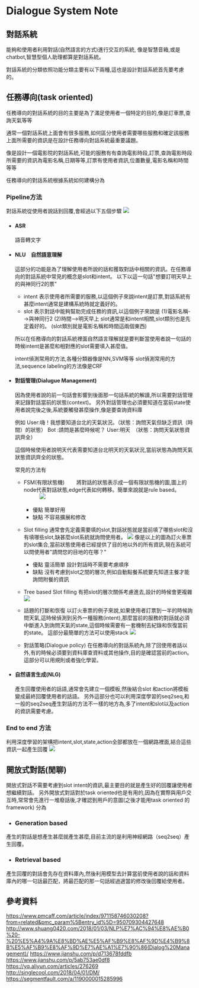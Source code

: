 # Dialogue System Note


## 對話系統
能夠和使用者利用對話(自然語言的方式)進行交互的系統,
像是智慧音箱,或是chatbot,智慧型個人助理都算是對話系統。

對話系統的分類依照功能分類主要有以下兩種,這也是設計對話系統首先要考慮的。

## 任務導向(task oriented)
任務導向的對話系統的目的主要是為了滿足使用者一個特定的目的,像是訂車票,查詢天氣等等

通常一個對話系統上面會有很多服務,如何區分使用者需要哪些服務和確定該服務上面所需要的資訊是在設計任務導向對話系統最重要議題。

像是設計一個電影院的對話系統,可能的服務有有查詢電影時段,訂票,查詢電影時段所需要的資訊為電影名稱,日期等等,訂票有使用者資訊,位置數量,電影名稱和時間等等


任務導向的對話系統根據系統如何建構分為

### Pipeline方法
對話系統從使用者說話到回覆,會經過以下五個步驟
![](https://i.imgur.com/dxD63ut.png)
- #### ASR　　
    語音轉文字
- #### NLU　自然語意理解
    這部分的功能是為了理解使用者所說的話和獲取對話中相關的資訊。在任務導向的對話系統中常見的概念是slot和intent。
    以下以這一句話"想要訂明天早上的與神同行2的票"
    - intent
        表示使用者所需要的服務,以這個例子來說intent是訂票,對話系統有甚麼intent通常是建構系統時就定義好的。
    - slot
        表示對話中能夠幫助完成任務的資訊,以這個例子來說是
         (1)電影名稱-->與神同行2 (2)時間-->明天早上
         slot通常是和intent相關,slot類別也是先定義好的。
         (slot類別就是電影名稱和時間這兩個東西)

    所以在任務導向的對話系統裡面自然語言理解就是要判斷當使用者說一句話的時候intent是甚麼和相對應的slot需要填入甚麼值。
    
    intent偵測常用的方法,各種分類器像是NN,SVM等等
    slot偵測常用的方法,sequence labeling的方法像是CRF
    
- #### 對話管理(Dialugue Management)
    因為使用者說的前一句話會影響到後面那一句話系統的解讀,所以需要對話管理來記錄對話當前的狀態(context)。
    另外對話管理也必須要知道在當前state使用者說完後之後,系統要觸發甚麼操作,像是要查詢資料庫
    
    例如
    User:嗨！我想要知道台北的天氣狀況。（狀態：詢問天氣但缺乏資訊（時間）的狀態）
    Bot :請問是甚麼時候呢？
    User:明天　（狀態：詢問天氣狀態資訊齊全）
    
    這個時候使用者說明天代表需要知道台北明天的天氣狀況,當前狀態為詢問天氣狀態資訊齊全的狀態。
    
    常見的方法有
    - FSM(有限狀態機)
    　　將對話的狀態表示成一個有限狀態機的圖,圖上的node代表對話狀態,edge代表如何轉移。簡單來說就是rule based。
    　　　![](https://i.imgur.com/ouBoy21.png)
      - 優點
          簡單好用
      - 缺點
          不容易擴展和修改
    - Slot filling 
        通常會先定義需要填的slot,對話狀態就是當前填了哪些slot和沒有填哪些slot,缺甚麼slot系統就詢問使用者。
        ![](https://i.imgur.com/Dtzt84e.png)
        像是以上的圖為訂火車票的slot集合,當前狀態使用者已經提供了目的地以外的所有資訊,現在系統可以問使用者"請問您的目地的在哪？"
        - 優點
            靈活簡單
            設計對話時不需要考慮順序
        - 缺點
            沒有考慮到slot之間的層次,例如自動點餐系統要先知道主餐才能詢問附餐的資訊
    - Tree based Slot filling
        有把slot的層次關係考慮進去,設計的時候會更複雜
        ![](https://i.imgur.com/UNb0rvJ.png)
    - 話題的打斷和恢復
        以訂火車票的例子來說,如果使用者訂票到一半的時候詢問天氣,這時候偵測到另外一種服務(intent),那麼當前的服務的對話就必須中斷進入到詢問天氣的state,這個時候需要有一套機制去紀錄和恢復當前的state。
        這部分最簡單的方法可以使用stack
        ![](https://i.imgur.com/FCil9Tt.png)
        
    - 對話策略(Dialogue policy)
        在任務導向的對話系統內,除了回使用者話以外,有的時候必須要到資料庫查資料或其他操作,目的是確認當前的action。
        這部分可以用規則或者強化學習。
        
- #### 自然语言生成(NLG)
    產生回覆使用者的話語,通常會先建立一個模板,然後結合slot 和action將模板變成最終回覆使用者的話語。
    另外這部分也可以利用深度學習的seq2seq,和一般的seq2seq產生對話的方法不一樣的地方為,多了intent和slot以及action的資訊需要考慮。　


### End to end 方法
利用深度學習的架構把intent,slot,state,action全部都放在一個網路裡面,結合這些資訊一起產生回覆
![](https://i.imgur.com/cpZzhev.png)



## 開放式對話(閒聊)
開放式對話不需要考慮到slot intent的資訊,最主要目的就是產生好的回覆讓使用者想繼續對話。
另外開放式對話對於task oriented也是有用的,因為在實際與用戶交互時,常常會先進行一堆廢話後,才確認到用戶的意圖(之後才能用task oriented 的 framework)
分為
- ### Generation based
 產生的對話是想產生甚麼就產生甚麼,目前主流的是利用神經網路（seq2seq）產生回覆。
- ### Retrieval based
 產生回覆的對話會先存在資料庫內,然後利用模型去計算當前使用者說的話和資料庫內的哪一句話最匹配，將最匹配的那一句話經過適當的修改後回覆給使用者。
 

## 參考資料

https://www.pmcaff.com/article/index/971158746030208?from=related&pmc_param%5Bentry_id%5D=950709304427648
http://www.shuang0420.com/2018/01/03/NLP%E7%AC%94%E8%AE%B0%20-%20%E5%A4%9A%E8%BD%AE%E5%AF%B9%E8%AF%9D%E4%B9%8B%E5%AF%B9%E8%AF%9D%E7%AE%A1%E7%90%86(Dialog%20Management)/
https://www.jianshu.com/p/d713678fddfb
https://www.jianshu.com/p/5ab753ae0df8
https://yq.aliyun.com/articles/276269
http://singlecool.com/2018/04/01/DM/
https://segmentfault.com/a/1190000015285996
